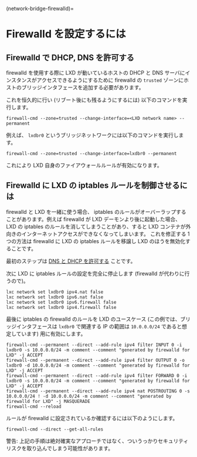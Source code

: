 (network-bridge-firewalld)=
# Firewalld を設定するには

## Firewalld で DHCP, DNS を許可する

firewalld を使用する際に LXD が動いているホストの DHCP と DNS サーバにインスタンスがアクセスできるようにするために
firewalld の `trusted` ゾーンにホストのブリッジインタフェースを追加する必要があります。

これを恒久的に行い (リブート後にも残るようにするには) 以下のコマンドを実行します。

```
firewall-cmd --zone=trusted --change-interface=<LXD network name> --permanent
```

例えば、 `lxdbr0` というブリッジネットワークには以下のコマンドを実行します。

```
firewall-cmd --zone=trusted --change-interface=lxdbr0 --permanent
```

これにより LXD 自身のファイアウォールルールが有効になります。


## Firewalld に LXD の iptables ルールを制御させるには

firewalld と LXD を一緒に使う場合、 iptables のルールがオーバーラップすることがあります。例えば firewalld が LXD デーモンより後に起動した場合、 LXD の iptables のルールを消してしまうことがあり、すると LXD コンテナが外向きのインターネットアクセスができなくなってしまいます。
これを修正する 1 つの方法は firewalld に LXD の iptables ルールを移譲し LXD のほうを無効化することです。

最初のステップは [DNS と DHCP を許可する](#allow-dhcp-dns-with-firewalld) ことです。

次に LXD に iptables ルールの設定を完全に停止します (firewalld が代わりに行うので)。
```
lxc network set lxdbr0 ipv4.nat false
lxc network set lxdbr0 ipv6.nat false
lxc network set lxdbr0 ipv6.firewall false
lxc network set lxdbr0 ipv4.firewall false
```

最後に iptables の firewalld のルールを LXD のユースケース (この例では、ブリッジインタフェースは `lxdbr0` で関連する IP の範囲は `10.0.0.0/24` であると想定しています) 用に有効にします。
```
firewall-cmd --permanent --direct --add-rule ipv4 filter INPUT 0 -i lxdbr0 -s 10.0.0.0/24 -m comment --comment "generated by firewalld for LXD" -j ACCEPT
firewall-cmd --permanent --direct --add-rule ipv4 filter OUTPUT 0 -o lxdbr0 -d 10.0.0.0/24 -m comment --comment "generated by firewalld for LXD" -j ACCEPT
firewall-cmd --permanent --direct --add-rule ipv4 filter FORWARD 0 -i lxdbr0 -s 10.0.0.0/24 -m comment --comment "generated by firewalld for LXD" -j ACCEPT
firewall-cmd --permanent --direct --add-rule ipv4 nat POSTROUTING 0 -s 10.0.0.0/24 ! -d 10.0.0.0/24 -m comment --comment "generated by firewalld for LXD" -j MASQUERADE
firewall-cmd --reload
```
ルールが firewalld に設定されているか確認するには以下のようにします。
```
firewall-cmd --direct --get-all-rules
```

警告: 上記の手順は絶対確実なアプローチではなく、ついうっかりセキュリティリスクを取り込んでしまう可能性があります。
